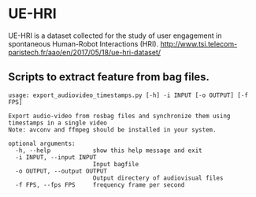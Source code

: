 # UE-HRI
UE-HRI is a dataset collected for the study of user engagement in spontaneous Human-Robot Interactions (HRI).
http://www.tsi.telecom-paristech.fr/aao/en/2017/05/18/ue-hri-dataset/

## Scripts to extract feature from bag files.
```
usage: export_audiovideo_timestamps.py [-h] -i INPUT [-o OUTPUT] [-f FPS]

Export audio-video from rosbag files and synchronize them using timestamps in a single video
Note: avconv and ffmpeg should be installed in your system.

optional arguments:
  -h, --help            show this help message and exit
  -i INPUT, --input INPUT
                        Input bagfile
  -o OUTPUT, --output OUTPUT
                        Output directery of audiovisual files
  -f FPS, --fps FPS     frequency frame per second

```
